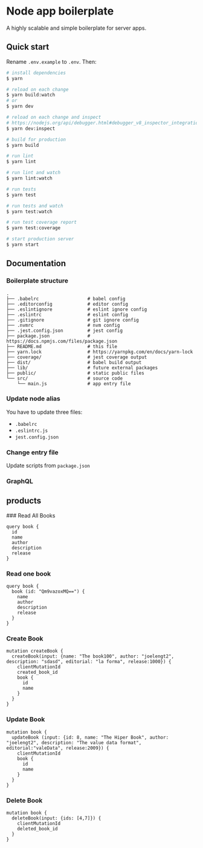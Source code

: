 # Node app boilerplate

A highly scalable and simple boilerplate for server apps.

## Quick start

Rename `.env.example` to `.env`. Then:

```sh
# install dependencies
$ yarn

# reload on each change
$ yarn build:watch
# or
$ yarn dev

# reload on each change and inspect
# https://nodejs.org/api/debugger.html#debugger_v8_inspector_integration_for_node_js
$ yarn dev:inspect

# build for production
$ yarn build

# run lint
$ yarn lint

# run lint and watch
$ yarn lint:watch

# run tests
$ yarn test

# run tests and watch
$ yarn test:watch

# run test coverage report
$ yarn test:coverage

# start production server
$ yarn start
```

## Documentation

### Boilerplate structure

```
.
├── .babelrc                  # babel config
├── .editorconfig             # editor config
├── .eslintignore             # eslint ignore config
├── .eslintrc                 # eslint config
├── .gitignore                # git ignore config
├── .nvmrc                    # nvm config
├── .jest.config.json         # jest config
├── package.json              # https://docs.npmjs.com/files/package.json
├── README.md                 # this file
├── yarn.lock                 # https://yarnpkg.com/en/docs/yarn-lock
├── coverage/                 # jest coverage output
├── dist/                     # babel build output
├── lib/                      # future external packages
├── public/                   # static public files
└── src/                      # source code
    └── main.js               # app entry file
```

### Update node alias

You have to update three files:

* `.babelrc`
* `.eslintrc.js`
* `jest.config.json`

### Change entry file

Update scripts from `package.json`





### GraphQL

## products


### Read All Books

```
query book {
  id
  name
  author
  description
  release
}
```

### Read one book

```
query book {
  book (id: "Qm9vazoxMQ==") {
    name
    author
    description
    release
  }
}
```

### Create Book
```
mutation createBook	{
  createBook(input: {name: "The book100", author: "joelengt2", description: "sdasd", editorial: "la forma", release:1000}) {
    clientMutationId
    created_book_id
    book {
      id
      name
    }
  }
}

```
### Update Book

```
mutation book {
  updateBook (input: {id: 8, name: "The Hiper Book", author: "joelengt2", description: "The value data format", editorial:"valeData", release:2009}) {
    clientMutationId
    book {
      id
      name
    }
  }
}
```

### Delete Book

```
mutation book {
  deleteBook(input: {ids: [4,7]}) {
    clientMutationId
    deleted_book_id
  }
}
```
